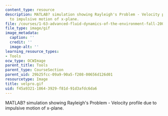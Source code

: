 ```yaml
---
content_type: resource
description: MATLAB? simulation showing Rayleigh's Problem - Velocity profile due
  to impulsive motion of x-plane.
file: /courses/1-63-advanced-fluid-dynamics-of-the-environment-fall-2002/f45a932118643929f81d91d3afdc6da6_velpro.gif
file_type: image/gif
image_metadata:
  caption: ''
  credit: ''
  image-alt: ''
learning_resource_types:
- Tools
ocw_type: OCWImage
parent_title: Tools
parent_type: CourseSection
parent_uid: 29b25fcc-09a9-90a5-f208-00656d126d01
resourcetype: Image
title: velpro.gif
uid: f45a9321-1864-3929-f81d-91d3afdc6da6
---
```

MATLAB? simulation showing Rayleigh's Problem - Velocity profile due to impulsive motion of x-plane.

